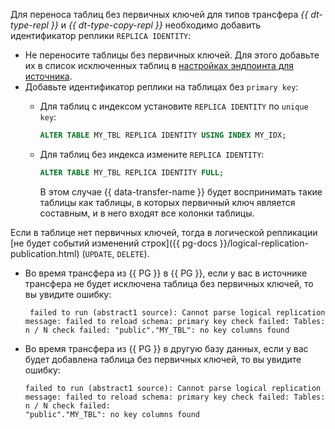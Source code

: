 Для переноса таблиц без первичных ключей для типов трансфера _{{ dt-type-repl }}_ и _{{ dt-type-copy-repl }}_ необходимо добавить идентификатор реплики `REPLICA IDENTITY`:

* Не переносите таблицы без первичных ключей. Для этого добавьте их в список исключенных таблиц в [настройках эндпоинта для источника](../../data-transfer/operations/endpoint/source/postgresql.md#additional-settings.md).
* Добавьте идентификатор реплики на таблицах без `primary key`:
    * Для таблиц с индексом установите `REPLICA IDENTITY` по `unique key`:

        ```sql
        ALTER TABLE MY_TBL REPLICA IDENTITY USING INDEX MY_IDX;
        ```

    * Для таблиц без индекса измените `REPLICA IDENTITY`:

        ```sql
        ALTER TABLE MY_TBL REPLICA IDENTITY FULL;
        ```
      В этом случае {{ data-transfer-name }} будет воспринимать такие таблицы как таблицы, в которых первичный ключ является составным, и в него входят все колонки таблицы.

Если в таблице нет первичных ключей, тогда в логической репликации [не будет событий изменений строк]({{ pg-docs }}/logical-replication-publication.html) (`UPDATE`, `DELETE`).

* Во время трансфера из {{ PG }} в {{ PG }}, если у вас в источнике трансфера не будет исключена таблица без первичных ключей, то вы увидите ошибку: 

   ```text
    failed to run (abstract1 source): Cannot parse logical replication message: failed to reload schema: primary key check failed: Tables: n / N check failed: "public"."MY_TBL": no key columns found
    ```

 * Во время трансфера из {{ PG }} в другую базу данных, если у вас будет добавлена таблица без первичных ключей, то вы увидите ошибку:

   ```text
   failed to run (abstract1 source): Cannot parse logical replication message: failed to reload schema: primary key check failed: Tables: n / N check failed:
   "public"."MY_TBL": no key columns found
   ``` 